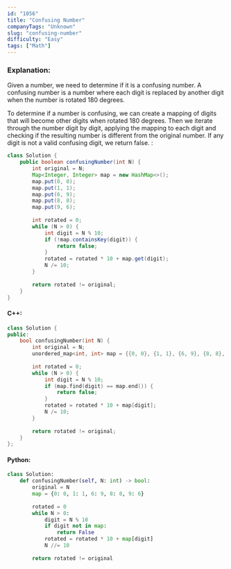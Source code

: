 ```yaml
---
id: "1056"
title: "Confusing Number"
companyTags: "Unknown"
slug: "confusing-number"
difficulty: "Easy"
tags: ["Math"]
---
```


### Explanation:

Given a number, we need to determine if it is a confusing number. A confusing number is a number where each digit is replaced by another digit when the number is rotated 180 degrees.

To determine if a number is confusing, we can create a mapping of digits that will become other digits when rotated 180 degrees. Then we iterate through the number digit by digit, applying the mapping to each digit and checking if the resulting number is different from the original number. If any digit is not a valid confusing digit, we return false.
:
```java
class Solution {
    public boolean confusingNumber(int N) {
        int original = N;
        Map<Integer, Integer> map = new HashMap<>();
        map.put(0, 0);
        map.put(1, 1);
        map.put(6, 9);
        map.put(8, 8);
        map.put(9, 6);
        
        int rotated = 0;
        while (N > 0) {
            int digit = N % 10;
            if (!map.containsKey(digit)) {
                return false;
            }
            rotated = rotated * 10 + map.get(digit);
            N /= 10;
        }
        
        return rotated != original;
    }
}
```

#### C++:
```cpp
class Solution {
public:
    bool confusingNumber(int N) {
        int original = N;
        unordered_map<int, int> map = {{0, 0}, {1, 1}, {6, 9}, {8, 8}, {9, 6}};
        
        int rotated = 0;
        while (N > 0) {
            int digit = N % 10;
            if (map.find(digit) == map.end()) {
                return false;
            }
            rotated = rotated * 10 + map[digit];
            N /= 10;
        }
        
        return rotated != original;
    }
};
```

#### Python:
```python
class Solution:
    def confusingNumber(self, N: int) -> bool:
        original = N
        map = {0: 0, 1: 1, 6: 9, 8: 8, 9: 6}
        
        rotated = 0
        while N > 0:
            digit = N % 10
            if digit not in map:
                return False
            rotated = rotated * 10 + map[digit]
            N //= 10
        
        return rotated != original
```